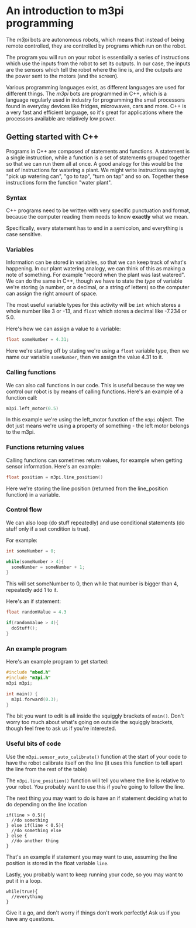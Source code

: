 An introduction to m3pi programming
===

The *m3pi* bots are autonomous robots, which means that instead of being remote controlled, they are controlled by programs which run on the robot.

The program you will run on your robot is essentially a series of instructions which use the inputs from the robot to set its outputs. In our case, the inputs are the sensors which tell the robot where the line is, and the outputs are the power sent to the motors (and the screen).

Various programming languages exist, as different languages are used for different things. The *m3pi* bots are programmed in C++, which is a language regularly used in industry for programming the small processors found in everyday devices like fridges, microwaves, cars and more. C++ is a very fast and efficient language, so it's great for applications where the processors available are relatively low power.

## Getting started with C++

Programs in C++ are composed of statements and functions. A statement is a single instruction, while a function is a set of statements grouped together so that we can run them all at once. A good analogy for this would be the set of instructions for watering a plant. We might write instructions saying "pick up watering can", "go to tap", "turn on tap" and so on. Together these instructions form the function "water plant".

### Syntax

C++ programs need to be written with very specific punctuation and format, because the computer reading them needs to know **exactly** what we mean.

Specifically, every statement has to end in a semicolon, and everything is case sensitive.

### Variables

Information can be stored in variables, so that we can keep track of what's happening. In our plant watering analogy, we can think of this as making a note of something. For example "record when the plant was last watered". We can do the same in C++, though we have to state the *type* of variable we're storing (a number, or a decimal, or a string of letters) so the computer can assign the right amount of space.

The most useful variable types for this activity will be `int` which stores a whole number like 3 or -13, and `float` which stores a decimal like -7.234 or 5.0.

Here's how we can assign a value to a variable:

```c++
float someNumber = 4.31;
```

Here we're starting off by stating we're using a `float` variable type, then we name our variable `someNumber`, then we assign the value 4.31 to it.

### Calling functions

We can also call functions in our code. This is useful because the way we control our robot is by means of calling functions. Here's an example of a function call:

```c++
m3pi.left_motor(0.5)
```

In this example we're using the left\_motor function of the `m3pi` object. The dot just means we're using a property of something - the left motor belongs to the m3pi.

### Functions returning values

Calling functions can sometimes return values, for example when getting sensor information. Here's an example:

```c++
float position = m3pi.line_position()
```

Here we're storing the line position (returned from the line\_position function) in a variable.

### Control flow

We can also loop (do stuff repeatedly) and use conditional statements (do stuff only if a set condition is true).

For example:

```c++
int someNumber = 0;

while(someNumber > 4){
  someNumber = someNumber + 1;
}
```

This will set someNumber to 0, then while that number is bigger than 4, repeatedly add 1 to it.

Here's an if statement:

```c++
float randomValue = 4.3

if(randomValue > 4){
  doStuff();
}
```

### An example program

Here's an example program to get started:

```c++
#include "mbed.h"
#include "m3pi.h"
m3pi m3pi;

int main() {
  m3pi.forward(0.3);
}
```

The bit you want to edit is all inside the squiggly brackets of `main()`. Don't worry too much about what's going on outside the squiggly brackets, though feel free to ask us if you're interested.

### Useful bits of code

Use the `m3pi.sensor_auto_calibrate()` function at the start of your code to have the robot calibrate itself on the line (it uses this function to tell apart the line from the rest of the table)

The `m3pi.line_position()` function will tell you where the line is relative to your robot. You probably want to use this if you're going to follow the line.

The next thing you may want to do is have an if statement deciding what to do depending on the line location

```
if(line > 0.5){
  //do something
} else if(line < 0.5){
  //do something else
} else {
  //do another thing
}
```

That's an example if statement you may want to use, assuming the line position is stored in the float variable `line`.

Lastly, you probably want to keep running your code, so you may want to put it in a loop.

```
while(true){
  //everything
}
```

Give it a go, and don't worry if things don't work perfectly! Ask us if you have any questions.
